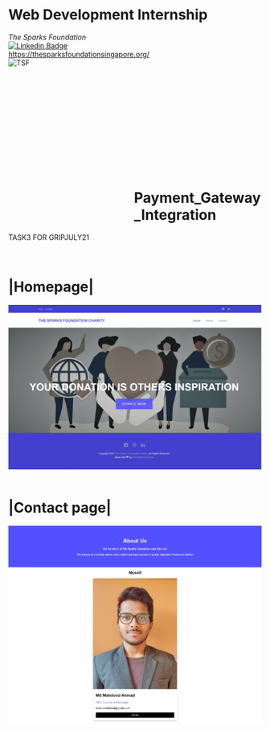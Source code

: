 
# Web Development Internship
*The Sparks Foundation* <br>
[![Linkedin Badge](https://img.shields.io/badge/-TheSparksFoundation-blue?style=flat-square&logo=Linkedin&logoColor=white&link=https://www.linkedin.com/company/the-sparks-foundation/)](https://www.linkedin.com/company/the-sparks-foundation/)
<br>
https://thesparksfoundationsingapore.org/ <br>
<img align="left" alt="TSF" src="https://www.thesparksfoundationsingapore.org/images/logo_small.png" width="250" height="320" /> <br>
<br> <br> <br> <br> <br> <br> <br> <br> <br> <br> <br> <br>
# Payment_Gateway_Integration
TASK3 FOR GRIPJULY21 <br> <br> <br>
# |Homepage|
![Homepage](https://github.com/Mahdood/Payment_Gateway_Integration/blob/master/imageFront.jpg)
<br> <br>
# |Contact page|
![Contactpage](https://github.com/Mahdood/Payment_Gateway_Integration/blob/master/imageContact.jpg)
